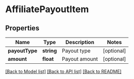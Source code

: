 # AffiliatePayoutItem

## Properties
Name | Type | Description | Notes
------------ | ------------- | ------------- | -------------
**payoutType** | **string** | Payout type | [optional] 
**amount** | **float** | Payout amount | [optional] 

[[Back to Model list]](../README.md#documentation-for-models) [[Back to API list]](../README.md#documentation-for-api-endpoints) [[Back to README]](../README.md)


